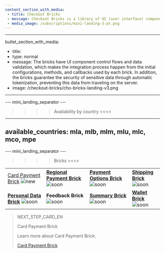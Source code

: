 ```yaml
---
content_section_with_media: 
 - title: Checkout Bricks
 - message: Checkout Bricks is a library of UI (user interface) components that aims to allow a client-side integration in a modular way through configurable, secure structures and with a simplified and unified integration.
 - media_image: /subscriptions/mini-landing-3-pt.png
---
```


---
bullet_section_with_media: 
 - title: 
 - type: normal
 - message: The bricks have UI component control flows and data validation, which makes the integration process happen from the initial configurations, methods, and callbacks used by each brick. In addition, the bricks guarantee the security of sensitive data through automatic tokenization, preventing this data from traveling on the server.
 - image: /checkout-bricks/cho-bricks-landing-v3.png
---

--- mini_landing_separator ---

>>>> Availability by country <<<<
---
available_countries: mla, mlb, mlm, mlu, mlc, mco, mpe
---

--- mini_landing_separator ---

>>>> Bricks <<<<

| | | | |
|---|---|---|---|
| [Card Payment Brick](/developers/en/docs/checkout-bricks-beta/card-payment-brick) ![new](checkout-bricks/new-button-en.png)| [**Regional Payment Brick**](/developers/en/docs/checkout-bricks-beta/regional-payment-brick) ![soon](checkout-bricks/soon-button-en.png)| [**Payment Options Brick**](/developers/en/docs/checkout-bricks-beta/payment-options-brick) ![soon](checkout-bricks/soon-button-en.png) | [**Shipping Brick**](/developers/en/docs/checkout-bricks/shipping-brick) <br> ![soon](checkout-bricks/soon-button-en.png) |
| [**Personal Data Brick**](/developers/en/docs/checkout-bricks-beta/personal-data-brick) ![soon](checkout-bricks/soon-button-en.png) | **Feedback Brick** <br> ![soon](checkout-bricks/soon-button-en.png) | [**Summary Brick**](/developers/en/docs/checkout-bricks-beta/summary-brick) <br> ![soon](checkout-bricks/soon-button-en.png) | [**Wallet Brick**](/developers/en/docs/checkout-bricks-beta/wallet-brick) <br> ![soon](checkout-bricks/soon-button-en.png) |

> NEXT_STEP_CARD_EN
>
> Card Payment Brick
>
> Learn more about Card Payment Brick.
>
> [Card Payment Brick](/developers/en/docs/checkout-bricks-beta/card-payment-brick)